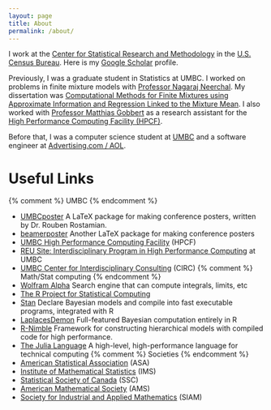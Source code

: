 ```yaml
---
layout: page
title: About
permalink: /about/
---
```


I work at the
[Center for Statistical Research and Methodology](https://www.census.gov/srd/csrm) in the [U.S. Census Bureau](http://www.census.gov). Here is my
[Google Scholar](https://scholar.google.com/citations?user=3Ai29GIAAAAJ&hl=en) profile.

Previously, I was a graduate student in Statistics at UMBC. I worked
on problems in finite mixture models with
[Professor Nagaraj Neerchal](http://www.math.umbc.edu/~nagaraj).
My dissertation was [Computational Methods for Finite Mixtures using Approximate Information and
Regression Linked to the Mixture Mean](http://search.proquest.com/docview/1552496226).
I also worked with
[Professor Matthias Gobbert](http://www.math.umbc.edu/~gobbert)
as a research assistant for the
[High Performance Computing Facility (HPCF)](http://www.umbc.edu/hpcf).

Before that, I was a computer science student at [UMBC](http://www.csee.umbc.edu) and a software engineer at [Advertising.com / AOL](http://advertising.com).

# Useful Links
{% comment %} UMBC {% endcomment %}
* [UMBCposter](http://www.math.umbc.edu/~rouben/umbcposter) A LaTeX package 
for making conference posters, written by Dr. Rouben Rostamian.
* [beamerposter](http://www-i6.informatik.rwth-aachen.de/~dreuw/latexbeamerposter.php)
Another LaTeX package for making conference posters
* [UMBC High Performance Computing Facility](http://www.umbc.edu/hpcf) (HPCF)
* [REU Site: Interdisciplinary Program in High Performance Computing](http://www.umbc.edu/hpcreu) at UMBC
* [UMBC Center for Interdisciplinary Consulting](http://www.umbc.edu/circ) (CIRC)
{% comment %} Math/Stat computing {% endcomment %}
* [Wolfram Alpha](http://www.wolframalpha.com) Search engine that can compute integrals, limits, etc
* [The R Project for Statistical Computing](http://www.r-project.org)
* [Stan](http://mc-stan.org) Declare Bayesian models
and compile into fast executable programs, integrated with R
* [LaplacesDemon](http://www.bayesian-inference.com/software)
Full-featured Bayesian computation entirely in R
* [R-Nimble](http://r-nimble.org")
Framework for constructing hierarchical models with compiled code for high
performance.
* [The Julia Language](http://julialang.org)
A high-level, high-performance language for technical computing
{% comment %} Societies {% endcomment %}
* [American Statistical Association](http://www.amstat.org) (ASA)
* [Institute of Mathematical Statistics](http://imstat.org) (IMS)
* [Statistical Society of Canada](http://www.ssc.ca) (SSC)
* [American Mathematical Society](http://www.ams.org) (AMS)
* [Society for Industrial and Applied Mathematics](http://www.siam.org) (SIAM)
